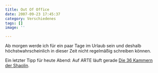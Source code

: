 ```yaml
---
title: Out Of Office
date: 2007-09-23 17:45:37
category: Verschiedenes
tags: []
image: ''

---
```


Ab morgen werde ich für ein paar Tage im Urlaub sein und deshalb höchstwahrscheinlich in dieser Zeit nicht regelmäßig schreiben können.  

  

Ein letzter Tipp für heute Abend: Auf ARTE läuft gerade [Die 36 Kammern der Shaolin](http://de.wikipedia.org/wiki/Die_36_Kammern_der_Shaolin).
